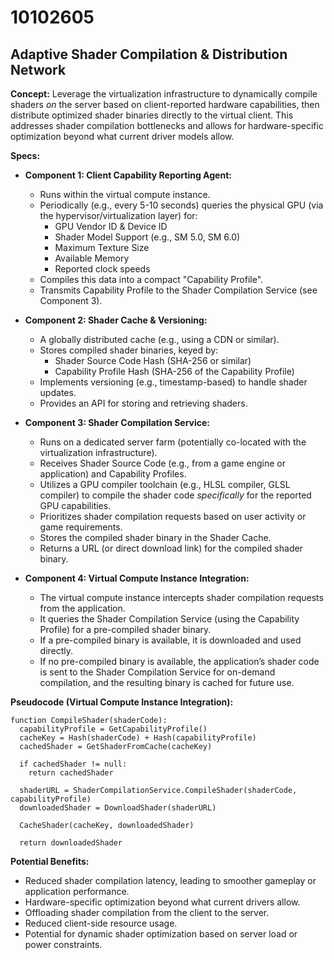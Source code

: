 # 10102605

## Adaptive Shader Compilation & Distribution Network

**Concept:** Leverage the virtualization infrastructure to dynamically compile shaders *on* the server based on client-reported hardware capabilities, then distribute optimized shader binaries directly to the virtual client. This addresses shader compilation bottlenecks and allows for hardware-specific optimization beyond what current driver models allow.

**Specs:**

*   **Component 1: Client Capability Reporting Agent:**
    *   Runs within the virtual compute instance.
    *   Periodically (e.g., every 5-10 seconds) queries the physical GPU (via the hypervisor/virtualization layer) for:
        *   GPU Vendor ID & Device ID
        *   Shader Model Support (e.g., SM 5.0, SM 6.0)
        *   Maximum Texture Size
        *   Available Memory
        *   Reported clock speeds
    *   Compiles this data into a compact "Capability Profile".
    *   Transmits Capability Profile to the Shader Compilation Service (see Component 3).

*   **Component 2: Shader Cache & Versioning:**
    *   A globally distributed cache (e.g., using a CDN or similar).
    *   Stores compiled shader binaries, keyed by:
        *   Shader Source Code Hash (SHA-256 or similar)
        *   Capability Profile Hash (SHA-256 of the Capability Profile)
    *   Implements versioning (e.g., timestamp-based) to handle shader updates.
    *   Provides an API for storing and retrieving shaders.

*   **Component 3: Shader Compilation Service:**
    *   Runs on a dedicated server farm (potentially co-located with the virtualization infrastructure).
    *   Receives Shader Source Code (e.g., from a game engine or application) and Capability Profiles.
    *   Utilizes a GPU compiler toolchain (e.g., HLSL compiler, GLSL compiler) to compile the shader code *specifically* for the reported GPU capabilities.
    *   Prioritizes shader compilation requests based on user activity or game requirements.
    *   Stores the compiled shader binary in the Shader Cache.
    *   Returns a URL (or direct download link) for the compiled shader binary.

*   **Component 4: Virtual Compute Instance Integration:**
    *   The virtual compute instance intercepts shader compilation requests from the application.
    *   It queries the Shader Compilation Service (using the Capability Profile) for a pre-compiled shader binary.
    *   If a pre-compiled binary is available, it is downloaded and used directly.
    *   If no pre-compiled binary is available, the application’s shader code is sent to the Shader Compilation Service for on-demand compilation, and the resulting binary is cached for future use.

**Pseudocode (Virtual Compute Instance Integration):**

```
function CompileShader(shaderCode):
  capabilityProfile = GetCapabilityProfile()
  cacheKey = Hash(shaderCode) + Hash(capabilityProfile)
  cachedShader = GetShaderFromCache(cacheKey)

  if cachedShader != null:
    return cachedShader

  shaderURL = ShaderCompilationService.CompileShader(shaderCode, capabilityProfile)
  downloadedShader = DownloadShader(shaderURL)

  CacheShader(cacheKey, downloadedShader)

  return downloadedShader
```

**Potential Benefits:**

*   Reduced shader compilation latency, leading to smoother gameplay or application performance.
*   Hardware-specific optimization beyond what current drivers allow.
*   Offloading shader compilation from the client to the server.
*   Reduced client-side resource usage.
*   Potential for dynamic shader optimization based on server load or power constraints.